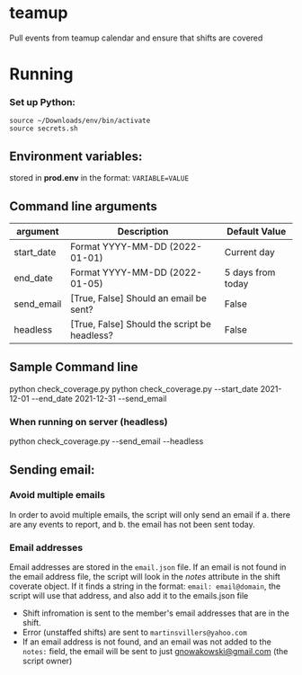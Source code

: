 # teamup
Pull events from teamup calendar and ensure that shifts are covered


# Running
### Set up Python:
```
source ~/Downloads/env/bin/activate
source secrets.sh

```


## Environment variables:
stored in **prod.env** in the format: ```VARIABLE=VALUE```

## Command line arguments
|argument|Description|Default Value|
|-|-|-|
|start_date|Format YYYY-MM-DD (2022-01-01)|Current day|
|end_date|Format YYYY-MM-DD (2022-01-05)|5 days from today|
|send_email|[True, False] Should an email be sent?|False|
|headless|[True, False] Should the script be headless?|False|


## Sample Command line
python check_coverage.py
python check_coverage.py --start_date 2021-12-01 --end_date 2021-12-31 --send_email

### When running on server (headless)
python check_coverage.py --send_email --headless

## Sending email:
### Avoid multiple emails
In order to avoid multiple emails, the script will only send an email if a. there are any events to report, and b. the email has not been sent today.

### Email addresses
Email addresses are stored in the ```email.json``` file.  If an email is not found in the email address file, the script will look in the *notes* attribute in the shift
coverate object.  If it finds a string in the format: ```email: email@domain```, the script will use that address, and also add it to the emails.json file

* Shift infromation is sent to the member's email addresses that are in the shift.  
* Error (unstaffed shifts) are sent to ```martinsvillers@yahoo.com```
* If an email address is not found, and an email was not added to the ```notes:``` field, the email will be sent to just gnowakowski@gmail.com (the script owner)